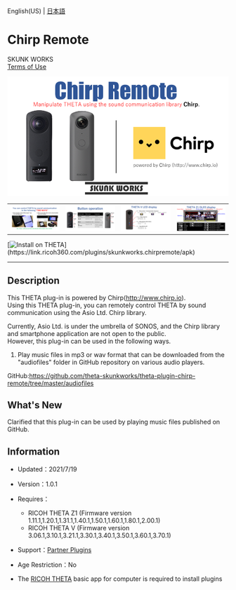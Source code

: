 English(US) | [日本語](README.ja.md)

# Chirp Remote
SKUNK WORKS  
[Terms of Use](https://theta360.com/en/legal/terms_of_use_plugins/)

<div align="center">
 <img src="1.png">

 <table>
  <tr>
   <td><img src="2.png"></td>
   <td><img src="3.png"></td>
   <td><img src="4.png"></td>
   <td><img src="5.png"></td>
  </tr>
 </table>
</div>

[![Install on THETA](https://assets.ricoh360.com/image/upload/v1/front/theta/install-button.svg?)](https://link.ricoh360.com/plugins/skunkworks.chirpremote/apk)

***

## Description
This THETA plug-in is powered by Chirp(http://www.chirp.io).  
Using this THETA plug-in, you can remotely control THETA by sound communication using the Asio Ltd. Chirp library.  
  
Currently, Asio Ltd. is under the umbrella of SONOS, and the Chirp library and smartphone application are not open to the public.  
However, this plug-in can be used in the following ways.  
  
1. Play music files in mp3 or wav format that can be downloaded from the "audiofiles" folder in GitHub repository on various audio players.  
  
GitHub:https://github.com/theta-skunkworks/theta-plugin-chirp-remote/tree/master/audiofiles
  
## What's New
Clarified that this plug-in can be used by playing music files published on GitHub.

## Information
  * Updated：2021/7/19
  * Version：1.0.1
  * Requires：
    * RICOH THETA Z1 (Firmware version 1.11.1,1.20.1,1.31.1,1.40.1,1.50.1,1.60.1,1.80.1,2.00.1)
    * RICOH THETA V (Firmware version 3.06.1,3.10.1,3.21.1,3.30.1,3.40.1,3.50.1,3.60.1,3.70.1)
  * Support：[Partner Plugins](https://github.com/theta-skunkworks/theta-plugin-chirp-remote/blob/master/README.md)
  * Age Restriction：No

* The [RICOH THETA](https://theta360.com/ja/about/application/pc.html#app-detail-01) basic app for computer is required to install plugins
